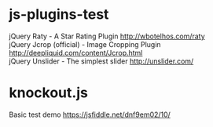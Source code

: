 # js-plugins-test

jQuery Raty - A Star Rating Plugin http://wbotelhos.com/raty<br>
jQuery Jcrop (official) - Image Cropping Plugin http://deepliquid.com/content/Jcrop.html<br>
jQuery Unslider - The simplest slider http://unslider.com/<br>

# knockout.js
Basic test demo https://jsfiddle.net/dnf9em02/10/<br>
